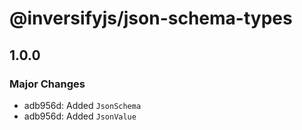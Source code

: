 # @inversifyjs/json-schema-types

## 1.0.0

### Major Changes

- adb956d: Added `JsonSchema`
- adb956d: Added `JsonValue`
